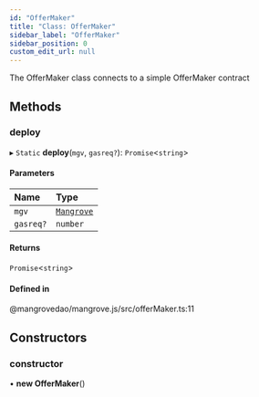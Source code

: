 ```yaml
---
id: "OfferMaker"
title: "Class: OfferMaker"
sidebar_label: "OfferMaker"
sidebar_position: 0
custom_edit_url: null
---
```


The OfferMaker class connects to a simple OfferMaker contract

## Methods

### <a id="deploy" name="deploy"></a> deploy

▸ `Static` **deploy**(`mgv`, `gasreq?`): `Promise`<`string`\>

#### Parameters

| Name | Type |
| :------ | :------ |
| `mgv` | [`Mangrove`](Mangrove.md) |
| `gasreq?` | `number` |

#### Returns

`Promise`<`string`\>

#### Defined in

@mangrovedao/mangrove.js/src/offerMaker.ts:11

## Constructors

### <a id="constructor" name="constructor"></a> constructor

• **new OfferMaker**()
